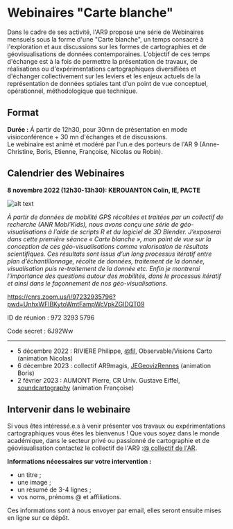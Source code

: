 # Webinaires "Carte blanche"

Dans le cadre de ses activité, l'AR9 propose une série de Webinaires mensuels sous la forme d'une "Carte blanche", un temps consacré à l'exploration et aux discussions sur les formes de cartographies et de géovisualisations de données contemporaines. L'objectif de ces temps d'échange est à la fois de permettre la présentation de travaux, de réalisations ou d'expérimentations cartographiques diversifiées et d'échanger collectivement sur les leviers et les enjeux actuels de la représentation de données sptiales tant d'un point de vue conceptuel, opérationnel, méthodologique que technique.

## Format

**Durée :**
Á partir de 12h30, pour 30mn de présentation en mode visioconférence + 30 mn d'échanges et de discussions. </br>
Le webinaire est animé et modéré par l'un.e des porteurs de l'AR 9 (Anne-Christine, Boris, Etienne, Françoise, Nicolas ou Robin).

## Calendrier des Webinaires

**8 novembre 2022 (12h30-13h30): KEROUANTON Colin, IE, PACTE**

![alt text](https://raw.githubusercontent.com/magisAR9/webinaires/main/affiche_webinaire_kerouanton.png)

*À partir de données de mobilité GPS récoltées et traitées par un collectif de recherche (ANR Mobi’Kids), nous avons conçu une série de géo-visualisations à l’aide de scripts R et du logiciel de 3D Blender. J’exposerai dans cette première séance « Carte blanche », mon point de vue sur la conception de ces géo-visualisations comme valorisation de résultats scientifiques. Ces résultats sont issus d’un long processus itératif entre plan d’échantillonnage, récolte de données, traitement de la donnée, visualisation puis re-traitement de la donnée etc. Enfin je montrerai l’importance des questions autour des mobilités, dans le processus itératif et ainsi dans le façonnement de nos géo-visualisations.*

https://cnrs.zoom.us/j/97232935796?pwd=UnhxWFlBKytoWmtFampWcVpkZGlDQT09

ID de réunion : 972 3293 5796

Code secret : 6J92Ww

---------------------------------------------------------------------------------------------------------------------------------
* 5 décembre 2022 :	RIVIERE Philippe, [@fil](https://observablehq.com/@fil), Observable/Visions Carto (animation Nicolas)
* 6 décembre 2023 : collectif AR9magis, [JEGeovizRennes](https://github.com/magisAR9/JEGeovizRennes) (animation Boris)
* 2 février 2023 : AUMONT Pierre, CR Univ. Gustave Eiffel, [soundcartography](https://soundcartography.wordpress.com/) (animation Françoise)	


## Intervenir dans le webinaire
Si vous êtes intéressé.e.s à venir présenter vos travaux ou expérimentations cartographiques vous êtes les bienvenus ! Que vous soyez dans le monde académique, dans le secteur privé ou passionné de cartographie et de géovisualisation contactez le collectif de l'AR9 :[@ collectif de l'AR](mailto:robin.cura@parisgeo.cnrs.fr,francoise.bahoken@univ-eiffel.fr,anne-christine.bronner@misha.fr,etienne.come@univ-eiffel.fr,boris.mericskay@univ-rennes2.fr,nicolas.lambert@cnrs.fr).

**Informations nécessaires sur votre intervention :** </br>
- un titre ;
- une image ;
- un résumé de 3-4 lignes ;
- vos noms, prénoms @ et affiliations.

Ces informations sont à nous envoyer par email, elles seront ensuite mises en ligne sur ce dépôt. 

